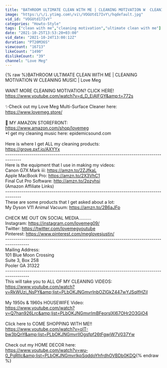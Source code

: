 ```yaml
---
title: "BATHROOM ULTIMATE CLEAN WITH ME | CLEANING MOTIVATION W  CLEANING MUSIC | Love Meg"
image: "https:\/\/i.ytimg.com\/vi\/VOGUtd17IvY\/hqdefault.jpg"
vid_id: "VOGUtd17IvY"
categories: "Howto-Style"
tags: ["clean with me","cleaning motivation","ultimate clean with me"]
date: "2021-10-25T13:53:20+03:00"
vid_date: "2021-10-24T13:00:12Z"
duration: "PT20M36S"
viewcount: "16713"
likeCount: "1490"
dislikeCount: "39"
channel: "Love Meg"
---
```

{% raw %}BATHROOM ULTIMATE CLEAN WITH ME | CLEANING MOTIVATION W  CLEANING MUSIC | Love Meg<br /><br />WANT MORE CLEANING MOTIVATION? CLICK HERE! <br /><a rel="nofollow" target="blank" href="https://www.youtube.com/watch?v=d_D_EiAIFGY&amp;t=772s">https://www.youtube.com/watch?v=d_D_EiAIFGY&amp;t=772s</a><br /><br />✨Check out my Love Meg Multi-Surface Cleaner here: <a rel="nofollow" target="blank" href="https://www.lovemeg.store/">https://www.lovemeg.store/</a><br /><br />🌸 MY AMAZON STOREFRONT:<br /><a rel="nofollow" target="blank" href="https://www.amazon.com/shop/lovemeg">https://www.amazon.com/shop/lovemeg</a><br />*I get my cleaning music here: epidemicsound.com <br /><br />Here is where I get ALL my cleaning products: <br /><a rel="nofollow" target="blank" href="https://grove.pxf.io/AXYYx">https://grove.pxf.io/AXYYx</a><br />--------------------------------------------------------------------------------------<br />Here is the equipment that I use in making my videos:<br />Canon G7X Mark iii: <a rel="nofollow" target="blank" href="https://amzn.to/2ZJfkaL">https://amzn.to/2ZJfkaL</a><br />Apple MacBook Pro: <a rel="nofollow" target="blank" href="https://amzn.to/2X3VhC1">https://amzn.to/2X3VhC1</a><br />Final Cut Pro Software: <a rel="nofollow" target="blank" href="http://amzn.to/2pzyhsi">http://amzn.to/2pzyhsi</a><br />(Amazon Affiliate Links)<br />--------------------------------------------------------------------------------------<br />These are some products that I get asked about a lot:<br />My Dyson V11 Animal Vacuum: <a rel="nofollow" target="blank" href="https://amzn.to/2B6aJFp">https://amzn.to/2B6aJFp</a><br /><br />CHECK ME OUT ON SOCIAL MEDIA..........<br />Instagram: <a rel="nofollow" target="blank" href="https://instagram.com/lovemeg09/">https://instagram.com/lovemeg09/</a><br />Twitter: <a rel="nofollow" target="blank" href="https://twitter.com/lovemegyoutube">https://twitter.com/lovemegyoutube</a><br />Pinterest: <a rel="nofollow" target="blank" href="https://www.pinterest.com/meglovesjustin/">https://www.pinterest.com/meglovesjustin/</a><br />------------------------------------------------------------------------------------------<br />Mailing Address: <br />101 Blue Moon Crossing<br />Suite 3, Box 258<br />Pooler GA 31322<br />------------------------------------------------------------------------------------------<br />This will take you to ALL OF MY CLEANING VIDEOS:<br /><a rel="nofollow" target="blank" href="https://www.youtube.com/watch?v=RkWUzj_NsPY&amp;list=PLbOKJNGmvrInbOZlGkZ447wYJSqIfHZjI">https://www.youtube.com/watch?v=RkWUzj_NsPY&amp;list=PLbOKJNGmvrInbOZlGkZ447wYJSqIfHZjI</a><br /><br />My 1950s &amp; 1960s HOUSEWIFE Video: <br /><a rel="nofollow" target="blank" href="https://www.youtube.com/watch?v=Q7han926Lrc&amp;list=PLbOKJNGmvrImBFeorslXl67OHr2O3GiO4">https://www.youtube.com/watch?v=Q7han926Lrc&amp;list=PLbOKJNGmvrImBFeorslXl67OHr2O3GiO4</a><br /><br />Click here to COME SHOPPING WITH ME!! <br /><a rel="nofollow" target="blank" href="https://www.youtube.com/watch?v=oIT-bw3bQnY&amp;list=PLbOKJNGmvrIlOgsfpf26tFgwjW7V037Yw">https://www.youtube.com/watch?v=oIT-bw3bQnY&amp;list=PLbOKJNGmvrIlOgsfpf26tFgwjW7V037Yw</a><br /><br />Check out my HOME DECOR here: <br /><a rel="nofollow" target="blank" href="https://www.youtube.com/watch?v=wu-0_PgRIIc&amp;list=PLbOKJNGmvrIkpSqddoYhfrdhOVBDb0KDQ">https://www.youtube.com/watch?v=wu-0_PgRIIc&amp;list=PLbOKJNGmvrIkpSqddoYhfrdhOVBDb0KDQ</a>{% endraw %}

